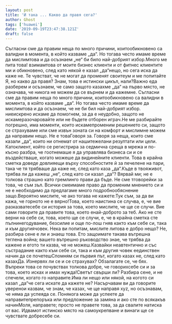 ```yaml
---
layout: post
title: 'И така ... Какво да правя сега?'
author: Ghost
tags: ['huawei']
date: '2019-09-19T23:47:38.121Z'
draft: false
---
```


Съгласни сме да правим неща по много причини, коитообикновено са валидни в момента, в който казваме „да“. Но тогава често имаме време да мислимтова и да осъзнаем „не“ би било най-добрият избор.Много ме пита това! взимамтова от моите бизнес клиенти и от фитнес клиентите ми и обикновено, след като някой е казал „да“нещо, но сега иска да каже не. Те чувстват, че не могат да променят своитеум и ме попитайте Я, но какво да правя? Знам, това е истински цикъл, нали?Важно еда разберем и осъзнаем, че само защото казахме „да“ на първо място, не означава, че никога не можем да се върнем и да кажемне. Съгласни сме да правим неща по много причини, коитообикновено са валидни в момента, в който казваме „да“. Но тогава често имаме време да мислимтова и да осъзнаем, че не би бил най-добрият избор. ниеискрено искаме да помогнем, за да е неудобно, защото не искамеразочаровайте или не бъдете отборен играч.Не ме разбирайте погрешно, има моменти, които искамепроменим решението си, защото се страхуваме или сме извън зоната си на комфорт и мислимне можем да направим нещо. Не е товаГоворя за. Говоря за неща, които сме казали „да“, които ни отнемат от нашитежелани резултати или цели. Катоклиент, който се регистрира за седмична среща в мрежа и по-късно разбра, че гоотнемаше я да управлява бизнеса си и се въздействаше, когато можеше да видинейните клиенти. Това в крайна сметка доведе довлияещи върху способностите й за печелене на пари, така че тя трябваше да каже не, след като каза „да“.Къде в твояживот, трябва ли да кажеш „не“, след като си казал „да“? Вярвай ми; не е толкова страшно като гремлинго прави да бъде. Не сме тговорейки за това, че съм зъл. Всички смеимаме право да променим мнението си и не е необходимо да предлагаме много подробнообяснение защо.Вероятно мислите, че ако тогава не кажете:Тук съм, за да ви кажа, че горното не е вярно!Това, което наистина се случва, е, че вие ​​разказватесебе си история за това, което мислите, че ще се случи. Вие сами говорите да правите това, което енай-доброто за теб. Ако не сте верни на себе си, това, което ще се случи, е, че в крайна сметка сте пълнинегодувание, безсилие и още по-лош гняв както към себе си, така и към другиячовек. Нека ви попитам, мислите литова е добро нещо? Не, разбира сене е ли и знаеш това. Ето защоимате такава вътрешна теглена война; вашето вътрешно ръководство знае, че трябва да кажене и егото ти казва, че не можеш.Казвайки неавтентично и със състрадание както към себе си, така и към другия човек еединствен начин да се почетешСпомням си първия път, когато казах не, след като казахДа. Изнервях ли се и се страхувах? Обзалагате се, че бях. Въпреки това се почувствах толкова добре, че говорихсебе си и за това, което исках и имах нужда!Светът свърши ли? Разбира сене, и не спечели, когато го направите.Има ли нещо или някой, на когото си казал „да“че сега искате да кажете не? Насърчавам ви да говорите уверенои казвам, че знам, че казах, че ще направя xyz, но осъзнавам, че няма да успеяда се. Понякога може да успеете да направитепрепоръка или предложение за замяна и ако сте по всякакъв начинМоля, направете; просто не правете това, за да свалите натиска от вас. Идвамот истинско място на самоукрепване и винаги ще се чувствате добресебе си.
